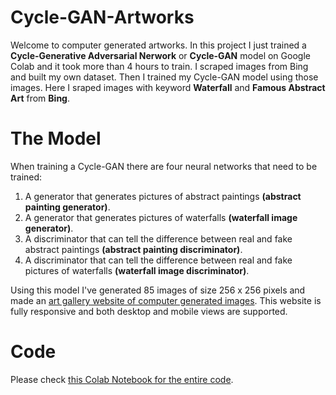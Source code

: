 # Cycle-GAN-Artworks
Welcome to computer generated artworks. In this project I just trained a **Cycle-Generative Adversarial Nerwork** or **Cycle-GAN** model on Google Colab and it took more than 4 hours to train. I scraped images from Bing and built my own dataset. Then I trained my Cycle-GAN model using those images. Here I sraped images with keyword **Waterfall** and **Famous Abstract Art** from **Bing**.

# The Model
When training a Cycle-GAN there are four neural networks that need to be trained:
1) A generator that generates pictures of abstract paintings **(abstract painting generator)**.
2) A generator that generates pictures of waterfalls **(waterfall image generator)**.
3) A discriminator that can tell the difference between real and fake abstract paintings **(abstract painting discriminator)**.
4) A discriminator that can tell the difference between real and fake pictures of waterfalls **(waterfall image discriminator)**.

Using this model I've generated 85 images of size 256 x 256 pixels and made an [art gallery website of computer generated images](https://cycle-gan-artworks.herokuapp.com/). This website is fully responsive and both desktop and mobile views are supported.

# Code
Please check [this Colab Notebook for the entire code](Cycle_GAN_Artworks.ipynb).
